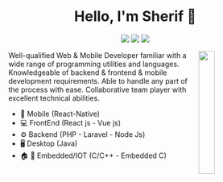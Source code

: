 

<h1 align="center">Hello, I'm Sherif 👋</h1>
<p align="center">
    <a href="https://www.linkedin.com/in/sherif-mohamed-ramadan-b04049120/"><img src="https://img.shields.io/badge/linkedin-%230177B5?style=flat&logo=linkedin&logoColor=white"/></a>
    <a href="https://www.hackerrank.com/Shrief"><img src="https://img.shields.io/badge/hackerRank-%23000?style=flat&logo=HackerRank&logoColor=#00EA64"/></a>
  <a href="https://portfolio-f536f.web.app/"><img src="https://img.shields.io/badge/portfolio-%23FF0000?style=flat&logo=Proto.io&logoColor=white"/></a>
  </p>
  
  <img src="https://github.com/sh/SherifMega/blob/master/profile.png" align="right" width="25%"/>

Well-qualified Web & Mobile Developer familiar with a wide range of programming utilities and languages. Knowledgeable of backend & frontend & mobile development requirements. Able to handle any part of the process with ease. Collaborative team player with excellent technical abilities.

- 📱 Mobile (React-Native)
- 💻 FrontEnd (React js - Vue js)
- ⚙ Backend (PHP - Laravel - Node Js)
- 🖥️ Desktop (Java)
- 🏠 🚗 Embedded/IOT (C/C++ - Embedded C)
